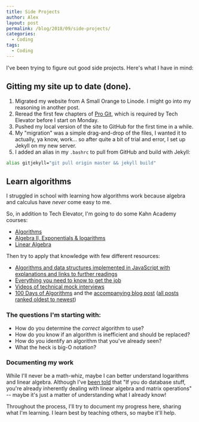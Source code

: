 ```yaml
---
title: Side Projects
author: Alex
layout: post
permalink: /blog/2018/09/side-projects/
categories:
  - Coding
tags:
  - Coding
---
```

I've been trying to figure out good side projects. Here's what I have in mind:

## Gitting my site up to date (done).
1. Migrated my website from A Small Orange to Linode. I might go into my reasoning in another post.
2. Reread the first few chapters of [Pro Git](https://git-scm.com/book/en/v2), which is required by Tech Elevator before I start on Monday. 
2. Pushed my local version of the site to GitHub for the first time in a while.
3. My "migration" was a simple drag-and-drop of the files, I wanted it to actually, ya know, work... so after quite a bit of trial and error, I set up Jekyll on my new server.
4. I added an alias in my `.bashrc` to pull from GitHub and build with Jekyll:

```bash
alias gitjekyll="git pull origin master && jekyll build"
```

## Learn algorithms
I struggled in school with learning how algorithms work because algebra and calculus have *never* come easy to me. 

So, in addition to Tech Elevator, I'm going to do some Kahn Academy courses: 

- [Algorithms](https://www.khanacademy.org/computing/computer-science/algorithms)
- [Algebra II, Exponentials &amp; logarithms](https://www.khanacademy.org/math/algebra2/exponential-and-logarithmic-functions) 
- [Linear Algebra](https://www.khanacademy.org/math/linear-algebra)

Then try to apply that knowledge with few different resources:

- [Algorithms and data structures implemented in JavaScript with explanations and links to further readings](https://github.com/trekhleb/javascript-algorithms)
- [Everything you need to know to get the job](https://github.com/kdn251/interviews)
- [Videos of technical mock interviews](https://interviewing.io/recordings)
- [100 Days of Algorithms](https://github.com/coells/100days) and the [accompanying blog post](https://medium.com/100-days-of-algorithms/100-days-of-algorithms-challenge-41996f7e1ec8) ([all posts ranked oldest to newest](https://medium.com/100-days-of-algorithms/latest))

### The questions I'm starting with:

- How do you determine the *correct* algorithm to use?
- How do you know if an algorithm is inefficient and should be replaced?
- How do you identify an algorithm that you've already seen?
- What the heck is big-O notation?

### Documenting my work
While I'll never be a math-whiz, maybe I can better understand logarithms and linear algebra. Although I've [been told](https://twitter.com/vboykis/status/981542924080107521) that "If you do database stuff, you're already inherently dealing with linear algebra and matrix operations" -- maybe it's just a matter of understanding what I already know!

Throughout the process, I'll try to document my progress here, sharing what I'm learning. I learn best by teaching others, so maybe it'll help.